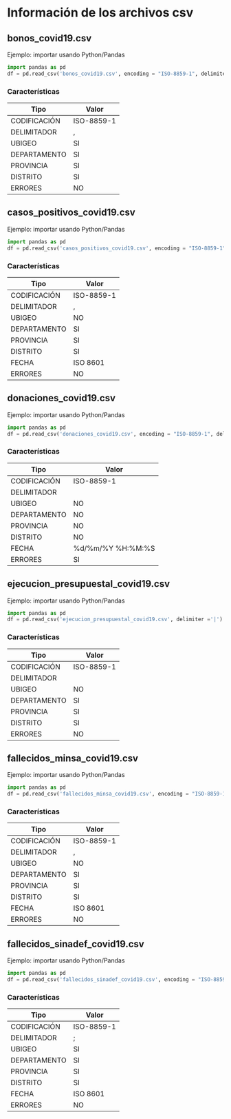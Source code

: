 # Información de los archivos csv

## bonos_covid19.csv

Ejemplo: importar usando Python/Pandas

``` python
import pandas as pd
df = pd.read_csv('bonos_covid19.csv', encoding = "ISO-8859-1", delimiter =';’)
```

### Características
| Tipo         | Valor      |
|--------------|------------|
| CODIFICACIÓN | ISO-8859-1 |
| DELIMITADOR  | ,          | 
| UBIGEO       | SI         |
| DEPARTAMENTO | SI         |
| PROVINCIA    | SI         |
| DISTRITO     | SI         |
| ERRORES      | NO         |

## casos_positivos_covid19.csv

Ejemplo: importar usando Python/Pandas

``` python
import pandas as pd
df = pd.read_csv('casos_positivos_covid19.csv', encoding = "ISO-8859-1", delimiter =',’)
```

### Características
| Tipo         | Valor      |
|--------------|------------|
| CODIFICACIÓN | ISO-8859-1 |
| DELIMITADOR  | ,          | 
| UBIGEO       | NO         |
| DEPARTAMENTO | SI         |
| PROVINCIA    | SI         |
| DISTRITO     | SI         |
| FECHA        | ISO 8601   |  
| ERRORES      | NO         |

## donaciones_covid19.csv

Ejemplo: importar usando Python/Pandas

``` python
import pandas as pd
df = pd.read_csv('donaciones_covid19.csv', encoding = "ISO-8859-1", delimiter ='|', parse_dates=['FECHA_MOVIMTO', 'FECHA_REG', 'FECHA_CONFIRMA'], error_bad_lines=False)
```

### Características
| Tipo         | Valor      |
|--------------|------------|
| CODIFICACIÓN | ISO-8859-1 |
| DELIMITADOR  | |          | 
| UBIGEO       | NO         |
| DEPARTAMENTO | NO         |
| PROVINCIA    | NO         |
| DISTRITO     | NO         |
| FECHA        | %d/%m/%Y %H:%M:%S  |  
| ERRORES      | SI         |


## ejecucion_presupuestal_covid19.csv

Ejemplo: importar usando Python/Pandas

``` python
import pandas as pd
df = pd.read_csv('ejecucion_presupuestal_covid19.csv', delimiter ='|')
```

### Características
| Tipo         | Valor      |
|--------------|------------|
| CODIFICACIÓN | ISO-8859-1 |
| DELIMITADOR  | |          | 
| UBIGEO       | NO         |
| DEPARTAMENTO | SI         |
| PROVINCIA    | SI         |
| DISTRITO     | SI         |
| ERRORES      | NO         |


## fallecidos_minsa_covid19.csv

Ejemplo: importar usando Python/Pandas

``` python
import pandas as pd
df = pd.read_csv('fallecidos_minsa_covid19.csv', encoding = "ISO-8859-1", delimiter =',', parse_dates=['fecha_fallecimiento', 'fecha_nacimiento'])
```

### Características
| Tipo         | Valor      |
|--------------|------------|
| CODIFICACIÓN | ISO-8859-1 |
| DELIMITADOR  | ,          | 
| UBIGEO       | NO         |
| DEPARTAMENTO | SI         |
| PROVINCIA    | SI         |
| DISTRITO     | SI         |
| FECHA        | ISO 8601   |  
| ERRORES      | NO         |


## fallecidos_sinadef_covid19.csv

Ejemplo: importar usando Python/Pandas

``` python
import pandas as pd
df = pd.read_csv('fallecidos_sinadef_covid19.csv', encoding = "ISO-8859-1", delimiter =';', parse_dates=['FECHA']) 
```

### Características
| Tipo         | Valor      |
|--------------|------------|
| CODIFICACIÓN | ISO-8859-1 |
| DELIMITADOR  | ;          | 
| UBIGEO       | SI         |
| DEPARTAMENTO | SI         |
| PROVINCIA    | SI         |
| DISTRITO     | SI         |
| FECHA        | ISO 8601   |  
| ERRORES      | NO         |


